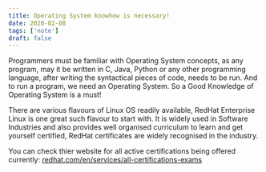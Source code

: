 ```yaml
---
title: Operating System knowhow is necessary!
date: 2020-02-08
tags: ['note']
draft: false
---
```


Programmers must be familiar with Operating System concepts, as any program, may it be written in C, Java, Python or any other programming language, after writing the syntactical pieces of code, needs to be run. And to run a program, we need an Operating System. So a Good Knowledge of Operating System is a must!

There are various flavours of Linux OS readily available, RedHat Enterprise Linux is one great such flavour to start with. It is widely used in Software Industries and also provides well organised curriculum to learn and get yourself certified, RedHat certificates are widely recognised in the industry. 

You can check thier website for all active certifications being offered currently: [redhat.com/en/services/all-certifications-exams](https://www.redhat.com/en/services/all-certifications-exams)


